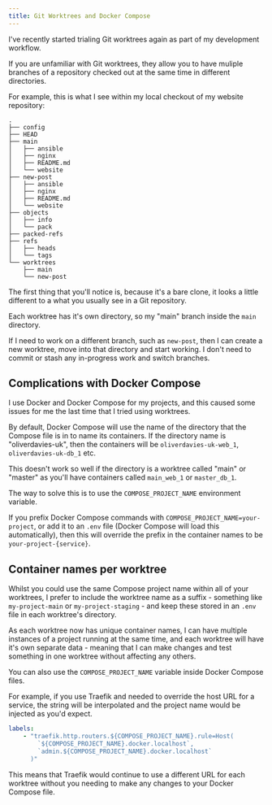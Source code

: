 ```yaml
---
title: Git Worktrees and Docker Compose
---
```


I've recently started trialing Git worktrees again as part of my development workflow.

If you are unfamiliar with Git worktrees, they allow you to have muliple branches of a repository checked out at the same time in different directories.

For example, this is what I see within my local checkout of my website repository:

```
.
├── config
├── HEAD
├── main
│   ├── ansible
│   ├── nginx
│   ├── README.md
│   └── website
├── new-post
│   ├── ansible
│   ├── nginx
│   ├── README.md
│   └── website
├── objects
│   ├── info
│   └── pack
├── packed-refs
├── refs
│   ├── heads
│   └── tags
└── worktrees
    ├── main
    └── new-post
```

The first thing that you'll notice is, because it's a bare clone, it looks a little different to a what you usually see in a Git repository.

Each worktree has it's own directory, so my "main" branch inside the `main` directory.

If I need to work on a different branch, such as `new-post`, then I can create a new worktree, move into that directory and start working. I don't need to commit or stash any in-progress work and switch branches.

## Complications with Docker Compose

I use Docker and Docker Compose for my projects, and this caused some issues for me the last time that I tried using worktrees.

By default, Docker Compose will use the name of the directory that the Compose file is in to name its containers. If the directory name is "oliverdavies-uk", then the containers will be `oliverdavies-uk-web_1`, `oliverdavies-uk-db_1` etc.

This doesn't work so well if the directory is a worktree called "main" or "master" as you'll have containers called `main_web_1` or `master_db_1`.

The way to solve this is to use the `COMPOSE_PROJECT_NAME` environment variable.

If you prefix Docker Compose commands with `COMPOSE_PROJECT_NAME=your-project`, or add it to an `.env` file (Docker Compose will load this automatically), then this will override the prefix in the container names to be `your-project-{service}`.

## Container names per worktree

Whilst you could use the same Compose project name within all of your worktrees, I prefer to include the worktree name as a suffix - something like `my-project-main` or `my-project-staging` - and keep these stored in an `.env` file in each worktree's directory.

As each worktree now has unique container names, I can have multiple instances of a project running at the same time, and each worktree will have it's own separate data - meaning that I can make changes and test something in one worktree without affecting any others.

You can also use the `COMPOSE_PROJECT_NAME` variable inside Docker Compose files.

For example, if you use Traefik and needed to override the host URL for a service, the string will be interpolated and the project name would be injected as you'd expect.

```yaml
labels:
    - "traefik.http.routers.${COMPOSE_PROJECT_NAME}.rule=Host(
        `${COMPOSE_PROJECT_NAME}.docker.localhost`,
        `admin.${COMPOSE_PROJECT_NAME}.docker.localhost`
      )"
```

This means that Traefik would continue to use a different URL for each worktree without you needing to make any changes to your Docker Compose file.
